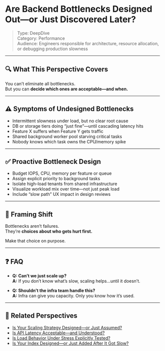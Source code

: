 # Are Backend Bottlenecks Designed Out—or Just Discovered Later?

> Type: DeepDive  
> Category: Performance  
> Audience: Engineers responsible for architecture, resource allocation, or debugging production slowness

---

## 🔍 What This Perspective Covers

You can’t eliminate all bottlenecks.  
But you can **decide which ones are acceptable—and when.**

---

## ⚠️ Symptoms of Undesigned Bottlenecks

- Intermittent slowness under load, but no clear root cause  
- DB or storage tiers doing “just fine”—until cascading latency hits  
- Feature X suffers when Feature Y gets traffic  
- Shared background worker pool starving critical tasks  
- Nobody knows which task owns the CPU/memory spike

---

## ✅ Proactive Bottleneck Design

- Budget IOPS, CPU, memory per feature or queue  
- Assign explicit priority to background tasks  
- Isolate high-load tenants from shared infrastructure  
- Visualize workload mix over time—not just peak load  
- Include “slow path” UX impact in design reviews

---

## 🧠 Framing Shift

Bottlenecks aren’t failures.  
They’re **choices about who gets hurt first.**

Make that choice on purpose.

---

## ❓ FAQ

- **Q: Can’t we just scale up?**  
  **A:** If you don’t know what’s slow, scaling helps…until it doesn’t.

- **Q: Shouldn’t the infra team handle this?**  
  **A:** Infra can give you capacity. Only you know how it’s used.

---

## 🔗 Related Perspectives

- [Is Your Scaling Strategy Designed—or Just Assumed?](scaling-strategy.md)
- [Is API Latency Acceptable—and Understood?](api-response-latency.md)
- [Is Load Behavior Under Stress Explicitly Tested?](../test/high-load-behavior-testing.md)
- [Is Your Index Designed—or Just Added After It Got Slow?](../data/index-design.md)
